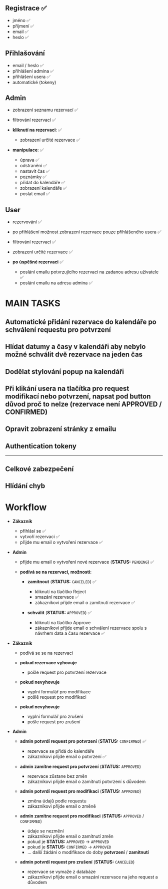 ## Registrace ✅
- jméno ✅
- přijmení ✅
- email ✅
- heslo ✅
## Přihlašování
- email / heslo ✅
- přihlášení admina ✅
- přihlášení usera ✅
- automatické (tokeny)
## Admin
- zobrazení seznamu rezervací ✅
- filtrování rezervací ✅


- **kliknutí na rezervaci**: ✅
    - zobrazení určité rezervace ✅


- **manipulace**: ✅
    - úprava ✅
    - odstranění ✅
    - nastavit čas ✅
    - poznámky ✅
    - přidat do kalendáře ✅
    - zobrazení kalendáře ✅
    - poslat email ✅


## User
- rezervování ✅
- po přihlášení možnost zobrazení rezervace pouze přihlášeného usera ✅
- filtrování rezervací ✅
- zobrazení určité rezervace ✅


- **po úspěšné rezervaci** ✅
    - poslání emailu potvrzujícího rezervaci na zadanou adresu uživatele ✅
    - poslání emailu na adresu admina ✅

  

# MAIN TASKS

## Automatické přidání rezervace do kalendáře po schválení requestu pro potvrzení
## Hlídat datumy a časy v kalendáři aby nebylo možné schválit dvě rezervace na jeden čas
## Dodělat stylování popup na kalendáři
## Při klikání usera na tlačítka pro request modifikací nebo potvrzení, napsat pod button důvod proč to nelze (rezervace není APPROVED / CONFIRMED)

## Opravit zobrazení stránky z emailu
## Authentication tokeny

---

## Celkové zabezpečení
## Hlídání chyb


# Workflow

- **Zákazník**
  - přihlásí se ✅
  - vytvoří rezervaci ✅
  - přijde mu email o vytvoření rezervace ✅

- **Admin**
  - přijde mu email o vytvoření nové rezervace (**STATUS:** `PENDING`) ✅
  
  - **podívá se na rezervaci, možnosti:**
    - **zamítnout** (**STATUS:** `CANCELED`) ✅
      - kliknutí na tlačítko Reject
      - smazání rezervace ✅
      - zákazníkovi přijde email o zamítnutí rezervace ✅

    - **schválit** (**STATUS:** `APPROVED`) ✅
      - kliknutí na tlačítko Approve
      - zákazníkovi přijde email o schválení rezervace spolu s návrhem data a času rezervace ✅

- **Zákazník**
  - podívá se se na rezervaci 
  - **pokud rezervace vyhovuje**
    - pošle request pro potvrzení rezervace

  - **pokud nevyhovuje**
    - vyplní formulář pro modifikace
    - pošlě request pro modifikaci

  - **pokud nevyhovuje**
    - vyplní formulář pro zrušení
    - pošle request pro zrušení

- **Admin**
  - **admin potvrdí request pro potvrzení** (**STATUS:** `CONFIRMED`) ✅
    - rezervace se přidá do kalendáře
    - zákazníkovi přijde email o potvrzení ✅

  - **admin zamítne request pro potvrzení** (**STATUS:** `APPROVED`)
    - rezervace zůstane bez změn
    - zákazníkovi přijde email o zamítnutí potvrzení s důvodem

  - **admin potvrdí request pro modifikaci** (**STATUS:** `APPROVED`)
    - změna údajů podle requestu
    - zákazníkovi přijde email o změně
  
  - **admin zamítne request pro modifikaci** (**STATUS:** `APPROVED` / `CONFIRMED`)
    - údaje se nezmění
    - zákazníkovi přijde email o zamítnutí změn
    - pokud je **STATUS:** `APPROVED` -> `APPROVED`
    - pokud je **STATUS:** `CONFIRMED` -> `APPROVED`
    - ... další žádání o modifikace do doby **potvrzení** / **zamítnutí**

  - **admin potvrdí request pro zrušení** (**STATUS:** `CANCELED`)
    - rezervace se vymaže z databáze
    - zákazníkovi přijde email o smazání rezervace na jeho request a důvodem